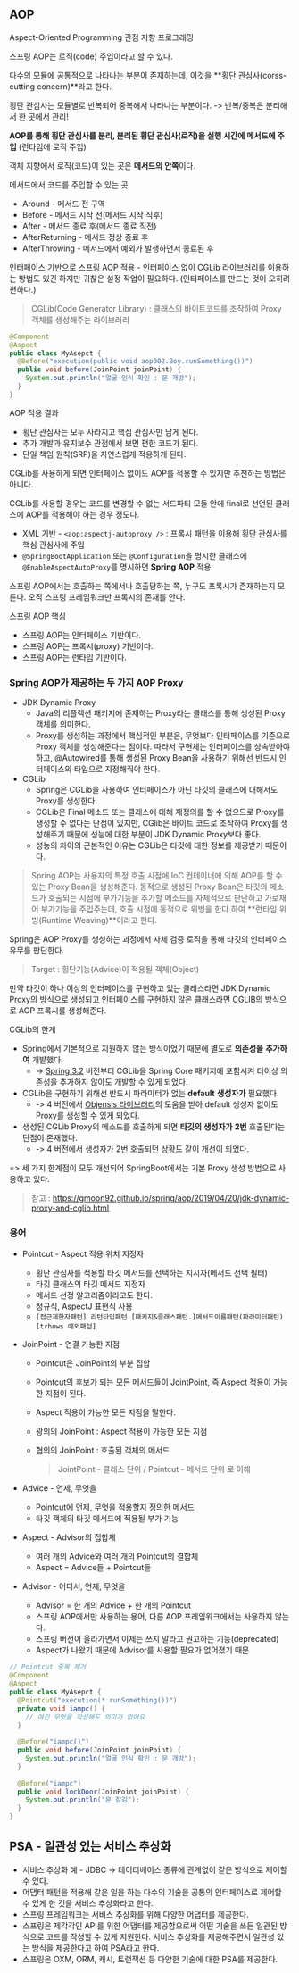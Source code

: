 ## AOP

Aspect-Oriented Programming 관점 지향 프로그래밍

스프링 AOP는 로직(code) 주입이라고 할 수 있다.

다수의 모듈에 공통적으로 나타나는 부분이 존재하는데, 이것을 **횡단 관심사(corss-cutting concern)**라고 한다.

횡단 관심사는 모듈별로 반복되어 중복해서 나타나는 부분이다. -> 반복/중복은 분리해서 한 곳에서 관리!

**AOP를 통해 횡단 관심사를 분리, 분리된 횡단 관심사(로직)을 실행 시간에 메서드에 주입** (런타임에 로직 주입)

객체 지향에서 로직(코드)이 있는 곳은 **메서드의 안쪽**이다. 

메서드에서 코드를 주입할 수 있는 곳

- Around - 메서드 전 구역
- Before - 메서드 시작 전(메서드 시작 직후)
- After - 메서드 종료 후(메서드 종료 직전)
- AfterReturning - 메서드 정상 종료 후
- AfterThrowing - 메서드에서 예외가 발생하면서 종료된 후



인터페이스 기반으로 스프링 AOP 적용 - 인터페이스 없이 CGLib 라이브러리를 이용하는 방법도 있긴 하지만 귀찮은 설정 작업이 필요하다. (인터페이스를 만드는 것이 오히려 편하다.)

> CGLib(Code Generator Library) : 클래스의 바이트코드를 조작하여 Proxy 객체를 생성해주는 라이브러리

```java
@Component
@Aspect
public class MyAsepct {
  @Before("execution(public void aop002.Boy.runSomething())")
  public void before(JoinPoint joinPoint) {
    System.out.println("얼굴 인식 확인 : 문 개방");
  }
}
```

AOP 적용 결과

- 횡단 관심사는 모두 사라지고 핵심 관심사만 남게 된다.
- 추가 개발과 유지보수 관점에서 보면 편한 코드가 된다.
- 단일 책임 원칙(SRP)을 자연스럽게 적용하게 된다.

CGLib를 사용하게 되면 인터페이스 없이도 AOP를 적용할 수 있지만 추천하는 방법은 아니다. 

CGLib를 사용할 경우는 코드를 변경할 수 없는 서드파티 모듈 안에 final로 선언된 클래스에 AOP를 적용해야 하는 경우 정도다.

- XML 기반 - `<aop:aspectj-autoproxy />` : 프록시 패턴을 이용해 횡단 관심사를 핵심 관심사에 주입
- `@SpringBootApplication` 또는 `@Configuration`을 명시한 클래스에 `@EnableAspectAutoProxy`를 명시하면 **Spring AOP** 적용

스프링 AOP에서는 호출하는 쪽에서나 호출당하는 쪽, 누구도 프록시가 존재하는지 모른다. 오직 스프링 프레임워크만 프록시의 존재를 안다.

스프링 AOP 핵심

- 스프링 AOP는 인터페이스 기반이다.
- 스프링 AOP는 프록시(proxy) 기반이다.
- 스프링 AOP는 런타임 기반이다.



### Spring AOP가 제공하는 두 가지 AOP Proxy

- JDK Dynamic Proxy
  - Java의 리플렉션 패키지에 존재하는 Proxy라는 클래스를 통해 생성된 Proxy 객체를 의미한다.
  - Proxy를 생성하는 과정에서 핵심적인 부분은, 무엇보다 인터페이스를 기준으로 Proxy 객체를 생성해준다는 점이다. 따라서 구현체는 인터페이스를 상속받아야하고, @Autowired를 통해 생성된 Proxy Bean을 사용하기 위해선 반드시 인터페이스의 타입으로 지정해줘야 한다.
- CGLib
  - Spring은 CGLib을 사용하여 인터페이스가 아닌 타깃의 클래스에 대해서도 Proxy를 생성한다.
  - CGLib은 Final 메소드 또는 클래스에 대해 재정의를 할 수 없으므로 Proxy를 생성할 수 없다는 단점이 있지만, CGlib은 바이트 코드로 조작하여 Proxy를 생성해주기 때문에 성능에 대한 부분이 JDK Dynamic Proxy보다 좋다.
  - 성능의 차이의 근본적인 이유는 CGLib은 타깃에 대한 정보를 제공받기 때문이다.

> Spring AOP는 사용자의 특정 호출 시점에 IoC 컨테이너에 의해 AOP를 할 수 있는 Proxy Bean을 생성해준다. 동적으로 생성된 Proxy Bean은 타깃의 메소드가 호출되는 시점에 부가기능을 추가할 메소드를 자체적으로 판단하고 가로채어 부가기능을 주입주는데, 호출 시점에 동적으로 위빙을 한다 하여 **런타임 위빙(Runtime Weaving)**이라고 한다.

Spring은 AOP Proxy를 생성하는 과정에서 자체 검증 로직을 통해 타깃의 인터페이스 유무를 판단한다.

> Target : 횡단기능(Advice)이 적용될 객체(Object)

만약 타깃이 하나 이상의 인터페이스를 구현하고 있는 클래스라면 JDK Dynamic Proxy의 방식으로 생성되고 인터페이스를 구현하지 않은 클래스라면 CGLIB의 방식으로 AOP 프록시를 생성해준다.

CGLib의 한계

- Spring에서 기본적으로 지원하지 않는 방식이었기 때문에 별도로 **의존성을** **추가하여** 개발했다. 
  - -> [Spring 3.2](https://docs-stage.spring.io/spring/docs/current/spring-framework-reference/core.html#aop-api) 버전부터 CGLib을 Spring Core 패키지에 포함시켜 더이상 의존성을 추가하지 않아도 개발할 수 있게 되었다.
- CGLib을 구현하기 위해선 반드시 파라미터가 없는 **default** **생성자가** 필요했다.
  - -> 4 버전에서 [Objensis 라이브러리](http://objenesis.org/)의 도움을 받아 default 생성자 없이도 Proxy를 생성할 수 있게 되었다.
- 생성된 CGLib Proxy의 메소드를 호출하게 되면 **타깃의** **생성자가** **2번** 호출된다는 단점이 존재했다.
  - -> 4 버전에서 생성자가 2번 호출되던 상황도 같이 개선이 되었다.

=> 세 가지 한계점이 모두 개선되어 SpringBoot에서는 기본 Proxy 생성 방법으로 사용하고 있다.

> 참고 : https://gmoon92.github.io/spring/aop/2019/04/20/jdk-dynamic-proxy-and-cglib.html



### 용어

- Pointcut - Aspect 적용 위치 지정자
  - 횡단 관심사를 적용할 타깃 메서드를 선택하는 지시자(메서드 선택 필터)
  - 타깃 클래스의 타깃 메서드 지정자
  - 메서드 선정 알고리즘이라고도 한다.
  - 정규식, AspectJ 표현식 사용
  - `[접근제한자패턴] 리턴타입패턴 [패키지&클래스패턴.]메서드이름패턴(파라미터패턴) [trhows 예외패턴]`

- JoinPoint - 연결 가능한 지점

  - Pointcut은 JoinPoint의 부분 집합

  - Pointcut의 후보가 되는 모든 메서드들이 JointPoint, 즉 Aspect 적용이 가능한 지점이 된다.

  - Aspect 적용이 가능한 모든 지점을 말한다.

  - 광의의 JoinPoint : Aspect 적용이 가능한 모든 지점

  - 협의의 JoinPoint : 호출된 객체의 메서드

    > JointPoint - 클래스 단위 / Pointcut - 메서드 단위 로 이해

- Advice - 언제, 무엇을

  - Pointcut에 언제, 무엇을 적용할지 정의한 메서드
  - 타깃 객체의 타깃 메서드에 적용될 부가 기능

- Aspect - Advisor의 집합체

  - 여러 개의 Advice와 여러 개의 Pointcut의 결합체
  - Aspect = Advice들 + Pointcut들

- Advisor - 어디서, 언제, 무엇을

  - Advisor = 한 개의 Advice + 한 개의 Pointcut
  - 스프링 AOP에서만 사용하는 용어, 다른 AOP 프레임워크에서는 사용하지 않는다.
  - 스프링 버전이 올라가면서 이제는 쓰지 말라고 권고하는 기능(deprecated)
  - Aspect가 나왔기 때문에 Advisor를 사용할 필요가 없어졌기 때문



```java
// Pointcut 중복 제거
@Component
@Aspect
public class MyAsepct {
  @Pointcut("execution(* runSomething())")
  private void iampc() {
    // 여긴 무엇을 작성해도 의미가 없어요
  }
  
  @Before("iampc()")
  public void before(JoinPoint joinPoint) {
    System.out.println("얼굴 인식 확인 : 문 개방");
  }
  
  @Before("iampc")
  public void lockDoor(JoinPoint joinPoint) {
    System.out.println("문 잠김");
  }
}
```



## PSA - 일관성 있는 서비스 추상화

- 서비스 추상화 예 - JDBC -> 데이터베이스 종류에 관계없이 같은 방식으로 제어할 수 있다.
- 어댑터 패턴을 적용해 같은 일을 하는 다수의 기술을 공통의 인터페이스로 제어할 수 있게 한 것을 서비스 추상화라고 한다.
- 스프링 프레임워크는 서비스 추상화를 위해 다양한 어댑터를 제공한다. 
- 스프링은 제각각인 API를 위한 어댑터를 제공함으로써 어떤 기술을 쓰든 일관된 방식으로 코드를 작성할 수 있게 지원한다. 서비스 추상화를 제공해주면서 일관성 있는 방식을 제공한다고 하여 PSA라고 한다.
- 스프링은 OXM, ORM, 캐시, 트랜잭션 등 다양한 기술에 대한 PSA를 제공한다.

